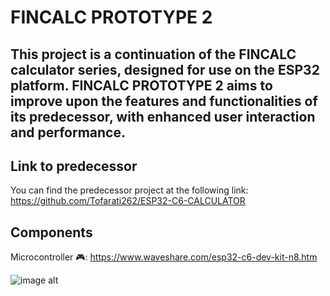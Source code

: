 # FINCALC PROTOTYPE 2
## This project is a continuation of the FINCALC calculator series, designed for use on the ESP32 platform. FINCALC PROTOTYPE 2 aims to improve upon the features and functionalities of its predecessor, with enhanced user interaction and performance.

## Link to predecessor
You can find the predecessor project at the following link: https://github.com/Tofarati262/ESP32-C6-CALCULATOR

## Components
Microcontroller 🎮: https://www.waveshare.com/esp32-c6-dev-kit-n8.htm



![image alt](https://github.com/Tofarati262/Fincalc/blob/74f027177148d7eba6ef5f6e7b0a314be5cef8ea/Assets/Screenshot%202025-02-16%20231415.jpg)
